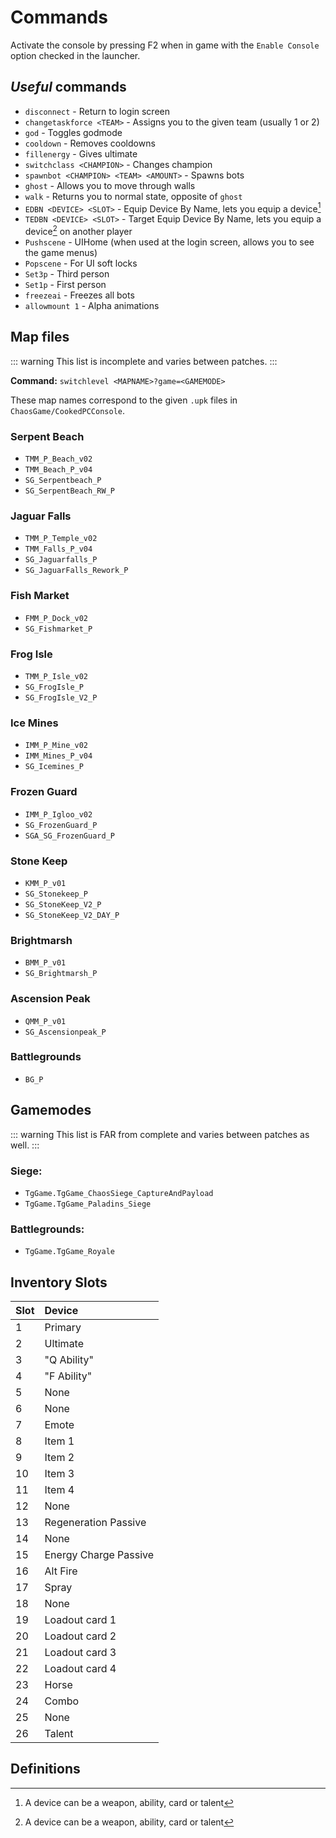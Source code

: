 # Commands

Activate the console by pressing F2 when in game with the `Enable Console` option checked in the launcher.

## _Useful_ commands

- `disconnect` - Return to login screen
- `changetaskforce <TEAM>` - Assigns you to the given team (usually 1 or 2)
- `god` - Toggles godmode
- `cooldown` - Removes cooldowns
- `fillenergy` - Gives ultimate
- `switchclass <CHAMPION>` - Changes champion
- `spawnbot <CHAMPION> <TEAM> <AMOUNT>` - Spawns bots
- `ghost` - Allows you to move through walls
- `walk` - Returns you to normal state, opposite of `ghost`
- `EDBN <DEVICE> <SLOT>` - Equip Device By Name, lets you equip a device[^1]
- `TEDBN <DEVICE> <SLOT>` - Target Equip Device By Name, lets you equip a device[^1] on another player
- `Pushscene` - UIHome (when used at the login screen, allows you to see the game menus)
- `Popscene` - For UI soft locks
- `Set3p` - Third person
- `Set1p` - First person
- `freezeai` - Freezes all bots
- `allowmount 1` - Alpha animations

## Map files

::: warning
This list is incomplete and varies between patches.
:::

**Command:** `switchlevel <MAPNAME>?game=<GAMEMODE>`

These map names correspond to the given `.upk` files in `ChaosGame/CookedPCConsole`.

### Serpent Beach

- `TMM_P_Beach_v02`
- `TMM_Beach_P_v04`
- `SG_Serpentbeach_P`
- `SG_SerpentBeach_RW_P`

### Jaguar Falls

- `TMM_P_Temple_v02`
- `TMM_Falls_P_v04`
- `SG_Jaguarfalls_P`
- `SG_JaguarFalls_Rework_P`

### Fish Market

- `FMM_P_Dock_v02`
- `SG_Fishmarket_P`

### Frog Isle

- `TMM_P_Isle_v02`
- `SG_FrogIsle_P`
- `SG_FrogIsle_V2_P`

### Ice Mines

- `IMM_P_Mine_v02`
- `IMM_Mines_P_v04`
- `SG_Icemines_P`

### Frozen Guard

- `IMM_P_Igloo_v02`
- `SG_FrozenGuard_P`
- `SGA_SG_FrozenGuard_P`

### Stone Keep

- `KMM_P_v01`
- `SG_Stonekeep_P`
- `SG_StoneKeep_V2_P`
- `SG_StoneKeep_V2_DAY_P`

### Brightmarsh

- `BMM_P_v01`
- `SG_Brightmarsh_P`

### Ascension Peak

- `QMM_P_v01`
- `SG_Ascensionpeak_P`

### Battlegrounds

- `BG_P`

## Gamemodes

::: warning
This list is FAR from complete and varies between patches as well.
:::

### Siege:

- `TgGame.TgGame_ChaosSiege_CaptureAndPayload`
- `TgGame.TgGame_Paladins_Siege`

### Battlegrounds:

- `TgGame.TgGame_Royale`

## Inventory Slots

| Slot | Device                |
| :--- | :-------------------- |
| 1    | Primary               |
| 2    | Ultimate              |
| 3    | "Q Ability"           |
| 4    | "F Ability"           |
| 5    | None                  |
| 6    | None                  |
| 7    | Emote                 |
| 8    | Item 1                |
| 9    | Item 2                |
| 10   | Item 3                |
| 11   | Item 4                |
| 12   | None                  |
| 13   | Regeneration Passive  |
| 14   | None                  |
| 15   | Energy Charge Passive |
| 16   | Alt Fire              |
| 17   | Spray                 |
| 18   | None                  |
| 19   | Loadout card 1        |
| 20   | Loadout card 2        |
| 21   | Loadout card 3        |
| 22   | Loadout card 4        |
| 23   | Horse                 |
| 24   | Combo                 |
| 25   | None                  |
| 26   | Talent                |

## Definitions

[^1]: A device can be a weapon, ability, card or talent
